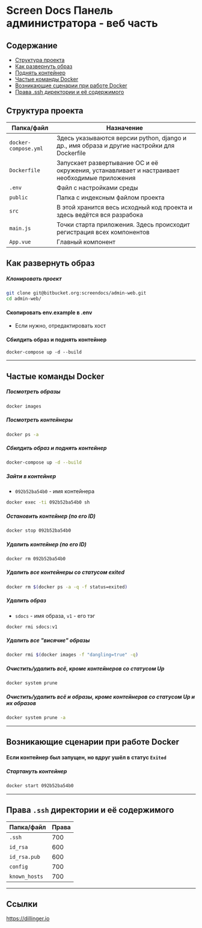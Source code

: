 # Screen Docs Панель администратора - веб часть

## Содержание
- [Структура проекта](#Структура-проекта)
- [Как развернуть образ](#Как-развернуть-образ)
- [Поднять контейнер](#Поднять-контейнер)
- [Частые команды Docker](#Частые-команды-Docker)
- [Возникающие сценарии при работе Docker](#)
- [Права .ssh директории и её содержимого](#)

## Структура проекта
| Папка/файл | Назначение |
| ------ | ------ |
| `docker-compose.yml` | Здесь указываются версии python, django и др., имя образа и другие настройки для Dockerfile |
| `Dockerfile` | Запускает развертывание ОС и её окружения, устанавливает и настраивает необходимые приложения |
| `.env` | Файл с настройками среды |
| `public` | Папка с индексным файлом проекта |
| `src` | В этой хранится весь исходный код проекта и здесь ведётся вся разрабока |
| `main.js` | Точки старта приложения. Здесь происходит регистрация всех компонентов |
| `App.vue` | Главный компонент |

## Как развернуть образ
##### Клонировать проект
```sh
git clone git@bitbucket.org:screendocs/admin-web.git
cd admin-web/
```
#### Скопировать env.example в .env
- Если нужно, отредактировать хост

#### Сбилдить образ и поднять контейнер
```
docker-compose up -d --build
```
---
## Частые команды Docker
##### Посмотреть образы
```sh
docker images
```
##### Посмотреть контейнеры
```sh
docker ps -a
```
##### Сбилдить образ и поднять контейнер
```sh
docker-compose up -d --build
```
##### Зайти в контейнер
- `092b52ba54b0` - имя контейнера
```sh
docker exec -ti 092b52ba54b0 sh
```
##### Остановить контейнер (по его ID)
```sh
docker stop 092b52ba54b0
```
##### Удалить контейнер (по его ID)
```sh
docker rm 092b52ba54b0
```
##### Удалить все контейнеры со статусом exited
```sh
docker rm $(docker ps -a -q -f status=exited)
```
##### Удалить образ
- `sdocs` - имя образа, `v1` - его тэг
```sh
docker rmi sdocs:v1
```
##### Удалить все "висячие" образы
```sh
docker rmi $(docker images -f "dangling=true" -q)
```
##### Очистить/удалить всё, кроме контейнеров со статусом Up
```sh
docker system prune
```
##### Очистить/удалить всё и образы, кроме контейнеров со статусом Up и их образов
```sh
docker system prune -a
```
---
## Возникающие сценарии при работе Docker
#### Если контейнер был запущен, но вдруг ушёл в статус `Exited`
##### Стартануть контейнер
```sh
docker start 092b52ba54b0
```
---
## Права `.ssh` директории и её содержимого
| Папка/файл | Права |
| ------ | ------ |
| `.ssh` | 700 |
| `id_rsa` | 600 |
| `id_rsa.pub` | 600 |
| `config` | 700 |
| `known_hosts` | 700 |
---
## Ссылки
https://dillinger.io
